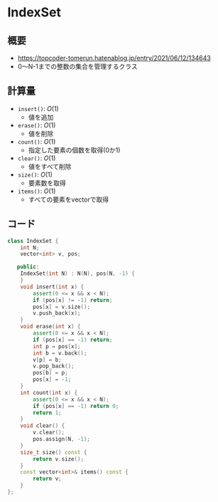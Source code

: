 # IndexSet

## 概要

- https://topcoder-tomerun.hatenablog.jp/entry/2021/06/12/134643
- 0〜N-1までの整数の集合を管理するクラス

## 計算量

- `insert()`: $O(1)$
  - 値を追加
- `erase()`: $O(1)$
  - 値を削除
- `count()`: $O(1)$
  - 指定した要素の個数を取得(0か1)
- `clear()`: $O(1)$
  - 値をすべて削除
- `size()`: $O(1)$
  - 要素数を取得
- `items()`: $O(1)$
  - すべての要素をvectorで取得

## コード

```cpp
class IndexSet {
    int N;
    vector<int> v, pos;

   public:
    IndexSet(int N) : N(N), pos(N, -1) {
    }
    void insert(int x) {
        assert(0 <= x && x < N);
        if (pos[x] != -1) return;
        pos[x] = v.size();
        v.push_back(x);
    }
    void erase(int x) {
        assert(0 <= x && x < N);
        if (pos[x] == -1) return;
        int p = pos[x];
        int b = v.back();
        v[p] = b;
        v.pop_back();
        pos[b] = p;
        pos[x] = -1;
    }
    int count(int x) {
        assert(0 <= x && x < N);
        if (pos[x] == -1) return 0;
        return 1;
    }
    void clear() {
        v.clear();
        pos.assign(N, -1);
    }
    size_t size() const {
        return v.size();
    }
    const vector<int>& items() const {
        return v;
    }
};
```
